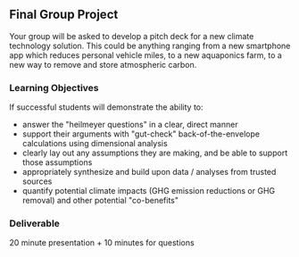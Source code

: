 ## Final Group Project
Your group will be asked to develop a pitch deck for a new climate technology solution. This could be anything ranging from a new smartphone app which reduces personal vehicle miles, to a new aquaponics farm, to a new way to remove and store atmospheric carbon.


### Learning Objectives
If successful students will demonstrate the ability to:

- answer the "heilmeyer questions" in a clear, direct manner
- support their arguments with "gut-check" back-of-the-envelope calculations using dimensional analysis
- clearly lay out any assumptions they are making, and be able to support those assumptions
- appropriately synthesize and build upon data / analyses from trusted sources
- quantify potential climate impacts (GHG emission reductions or GHG removal) and other potential "co-benefits"

### Deliverable
20 minute presentation + 10 minutes for questions


